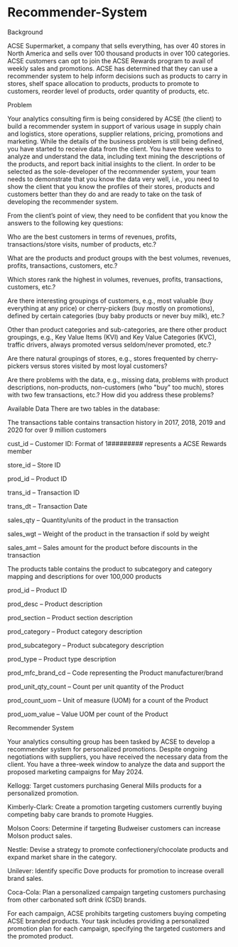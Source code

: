 # Recommender-System
Background

ACSE Supermarket, a company that sells everything, has over 40 stores in North America and sells over 100 thousand products in over 100 categories.  ACSE customers can opt to join the ACSE Rewards program to avail of weekly sales and promotions.  ACSE has determined that they can use a recommender system to help inform decisions such as products to carry in stores, shelf space allocation to products, products to promote to customers, reorder level of products, order quantity of products, etc. 

Problem

Your analytics consulting firm is being considered by ACSE (the client) to build a recommender system in support of various usage in supply chain and logistics, store operations, supplier relations, pricing, promotions and marketing.  While the details of the business problem is still being defined, you have started to receive data from the client.  You have three weeks to analyze and understand the data, including text mining the descriptions of the products, and report back initial insights to the client.  In order to be selected as the sole-developer of the recommender system, your team needs to demonstrate that you know the data very well, i.e., you need to show the client that you know the profiles of their stores, products and customers better than they do and are ready to take on the task of developing the recommender system. 

From the client’s point of view, they need to be confident that you know the answers to the following key questions:

Who are the best customers in terms of revenues, profits, transactions/store visits, number of products, etc.?

What are the products and product groups with the best volumes, revenues, profits, transactions, customers, etc.?

Which stores rank the highest in volumes, revenues, profits, transactions, customers, etc.?

Are there interesting groupings of customers, e.g., most valuable (buy everything at any price) or cherry-pickers (buy mostly on promotions), defined by certain categories (buy baby products or never buy milk), etc.?

Other than product categories and sub-categories, are there other product groupings, e.g., Key Value Items (KVI) and Key Value Categories (KVC), traffic drivers, always promoted versus seldom/never promoted, etc.?

Are there natural groupings of stores, e.g., stores frequented by cherry-pickers versus stores visited by most loyal customers?

Are there problems with the data, e.g., missing data, problems with product descriptions, non-products, non-customers (who "buy" too much), stores with two few transactions, etc.? How did you address these problems?

Available Data
There are two tables in the database:

The transactions table contains transaction history in 2017, 2018, 2019 and 2020 for over 9 million customers

cust_id – Customer ID: Format of 1######### represents a ACSE Rewards member

store_id – Store ID

prod_id – Product ID

trans_id – Transaction ID

trans_dt – Transaction Date

sales_qty – Quantity/units of the product in the transaction

sales_wgt – Weight of the product in the transaction if sold by weight

sales_amt – Sales amount for the product before discounts in the transaction

The products table contains the product to subcategory and category mapping and descriptions for over 100,000 products

prod_id – Product ID

prod_desc – Product description

prod_section – Product section description

prod_category – Product category description

prod_subcategory – Product subcategory description

prod_type – Product type description

prod_mfc_brand_cd – Code representing the Product manufacturer/brand

prod_unit_qty_count  – Count per unit quantity of the Product

prod_count_uom – Unit of measure (UOM) for a count of the Product

prod_uom_value – Value UOM per count of the Product

Recommender System

Your analytics consulting group has been tasked by ACSE to develop a recommender system for personalized promotions. Despite ongoing negotiations with suppliers, you have received the necessary data from the client. You have a three-week window to analyze the data and support the proposed marketing campaigns for May 2024.

Kellogg: Target customers purchasing General Mills products for a personalized promotion.

Kimberly-Clark: Create a promotion targeting customers currently buying competing baby care brands to promote Huggies.

Molson Coors: Determine if targeting Budweiser customers can increase Molson product sales.

Nestle: Devise a strategy to promote confectionery/chocolate products and expand market share in the category.

Unilever: Identify specific Dove products for promotion to increase overall brand sales.

Coca-Cola: Plan a personalized campaign targeting customers purchasing from other carbonated soft drink (CSD) brands.

For each campaign, ACSE prohibits targeting customers buying competing ACSE branded products. Your task includes providing a personalized promotion plan for each campaign, specifying the targeted customers and the promoted product.
